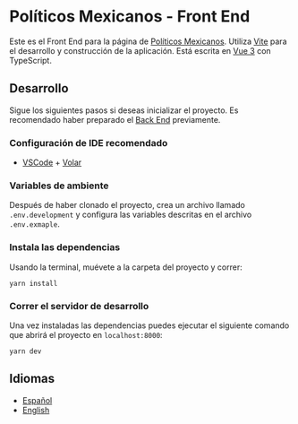 # Políticos Mexicanos - Front End

Este es el Front End para la página de [Políticos Mexicanos](https://mx-politicos.netlify.app/). Utiliza [Vite](https://vitejs.dev/) para el desarrollo y construcción de la aplicación. Está escrita en [Vue 3](https://v3.vuejs.org/) con TypeScript.

## Desarrollo
Sigue los siguientes pasos si deseas inicializar el proyecto. Es recomendado haber preparado el [Back End](https://github.com/Sandalf/politicos-api) previamente.
### Configuración de IDE recomendado

- [VSCode](https://code.visualstudio.com/) + [Volar](https://marketplace.visualstudio.com/items?itemName=johnsoncodehk.volar)

### Variables de ambiente
Después de haber clonado el proyecto, crea un archivo llamado `.env.development` y configura las variables descritas en el archivo `.env.exmaple`.
### Instala las dependencias
Usando la terminal, muévete  a la carpeta del proyecto y correr:
```
yarn install
```

### Correr el servidor de desarrollo
Una vez instaladas las dependencias puedes ejecutar el siguiente comando que abrirá el proyecto en `localhost:8000`:
```
yarn dev
```

## Idiomas
* [Español](https://github.com/Sandalf/politicos-api/blob/main/README.md)
* [English](https://github.com/Sandalf/politicos-api/blob/main/README.en.md)
